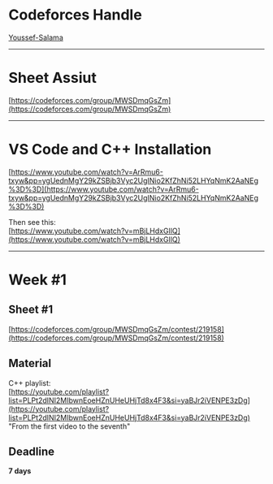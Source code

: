 # Codeforces Handle
[Youssef-Salama](https://codeforces.com/profile/Youssef-Salama)

---

# Sheet Assiut
[https://codeforces.com/group/MWSDmqGsZm](https://codeforces.com/group/MWSDmqGsZm)

---

# VS Code and C++ Installation
[https://www.youtube.com/watch?v=ArRmu6-txyw&pp=ygUednMgY29kZSBjb3Vyc2UgINio2KfZhNi52LHYqNmK2AaNEg%3D%3D](https://www.youtube.com/watch?v=ArRmu6-txyw&pp=ygUednMgY29kZSBjb3Vyc2UgINio2KfZhNi52LHYqNmK2AaNEg%3D%3D)

Then see this:  
[https://www.youtube.com/watch?v=mBjLHdxGIlQ](https://www.youtube.com/watch?v=mBjLHdxGIlQ)

---

# Week #1

## Sheet #1  
[https://codeforces.com/group/MWSDmqGsZm/contest/219158](https://codeforces.com/group/MWSDmqGsZm/contest/219158)

## Material  
C++ playlist:  
[https://youtube.com/playlist?list=PLPt2dINI2MIbwnEoeHZnUHeUHjTd8x4F3&si=yaBJr2iVENPE3zDg](https://youtube.com/playlist?list=PLPt2dINI2MIbwnEoeHZnUHeUHjTd8x4F3&si=yaBJr2iVENPE3zDg)  
"From the first video to the seventh"

## Deadline
**7 days**
